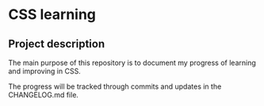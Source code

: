 # CSS learning
## Project description

The main purpose of this repository is to document my progress of learning and improving in CSS.

The progress will be tracked through commits and updates in the CHANGELOG.md file.
